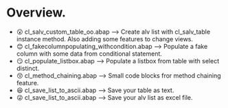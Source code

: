 # Overview.
- :open_mouth: cl_salv_custom_table_oo.abap --> Create alv list with cl_salv_table instance method. Also adding some features to change views.
- :blush: cl_fakecolumnpopulating_withcondition.abap --> Populate a fake column with some data from conditional statement.
- 😏 cl_populate_listbox.abap --> Populate a listbox from table with select distinct.
- 😚 cl_method_chaining.abap --> Small code blocks fror method chaining feature.
- 😆 cl_save_list_to_ascii.abap --> Save your table as text.
- 😜 cl_save_list_to_ascii.abap --> Save your alv list as excel file.


